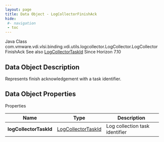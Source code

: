 ```yaml
---
layout: page
title: Data Object - LogCollectorFinishAck
hide:
 #- navigation
 - toc
---
```






Java Class
    com.vmware.vdi.vlsi.binding.vdi.utils.logcollector.LogCollector.LogCollectorFinishAck
See also
     [LogCollectorTaskId](vdi.entity.LogCollectorTaskId.md)
Since 
    Horizon 7.10

## Data Object Description 

Represents finish acknowledgement with a task identifier. 

## Data Object Properties

Properties

Name |  Type |  Description   
---|---|---  
**logCollectorTaskId**| [LogCollectorTaskId](vdi.entity.LogCollectorTaskId.md)|  Log collection task identifier   
  
  

  


